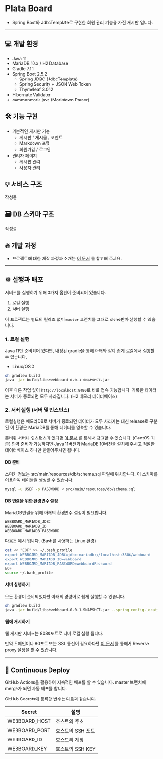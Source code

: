 # Plata Board

- Spring Boot와 JdbcTemplate로 구현한 회원 관리 기능을 가진 게시판 입니다.

* * *

## 💻 개발 환경

- Java 11
- MariaDB 10.x / H2 Database
- Gradle 7.1.1
- Spring Boot 2.5.2
    - Spring JDBC (JdbcTemplate)
    - Spring Security + JSON Web Token
    - Thymeleaf 3.0.12
- Hibernate Validator
- commonmark-java (Markdown Parser)

## 🛠️ 기능 구현

- 기본적인 게시판 기능
    - 게시판 / 게시물 / 코멘트
    - Markdown 포맷
    - 회원가입 / 로그인
- 관리자 페이지
    - 게시판 관리
    - 사용자 관리

## 💡 서비스 구조

작성중

## 🗃 DB 스키마 구조

작성중

## 🔥 개발 과정

- 프로젝트에 대한 제작 과정과 소개는 [이 문서](https://platanus.me/post/1592) 를 참고해 주세요.

* * *

## ⚙️ 실행과 배포

서비스를 실행하기 위해 3가지 옵션이 준비되어 있습니다.

1. 로컬 실행
2. 서버 실행

이 프로젝트는 별도의 릴리즈 없이 `master` 브랜치를 그대로 clone받아 실행할 수 있습니다.

### 1. 로컬 실행

Java 11만 준비되어 있다면, 내장된 gradle을 통해 아래와 같이 쉽게 로컬에서 실행할 수 있습니다.

- Linux/OS X

```bash
sh gradlew build
java -jar build/libs/webboard-0.0.1-SNAPSHOT.jar
```

이후 다른 작업 없이 `http://localhost:8080`로 바로 접속 가능합니다. 기록한 데이터는 서버가 종료되면 모두 사라집니다. (H2 메모리 데이터베이스)

### 2. 서버 실행 (서버 및 인스턴스)

로컬실행은 메모리DB로 서버가 종료되면 데이터가 모두 사라지는 대신 release로 구분된 이 환경은 MariaDB를 통해 데이터를 영속할 수 있습니다.

준비된 서버나 인스턴스가 없다면 [이 문서](https://platanus.me/post/1586) 를 통해서 참고할 수 있습니다. (CentOS 기준) 만약 준비가 가능하다면 Java 11버전과 MariaDB
10버전을 설치해 주시고 적절한 데이터베이스 하나만 만들어주시면 됩니다.

#### DB 준비

스미카 정보는 src/main/resources/db/schema.sql 파일에 위치합니다. 이 스키마를 이용하여 테이블을 생성할 수 있습니다.

```bash
mysql -u USER -p PASSWORD < src/main/resources/db/schema.sql
```

#### DB 연결을 위한 환경변수 설정

MariaDB연결을 위해 아래의 환경변수 설정이 필요합니다.

```bash
WEBBOARD_MARIADB_JDBC
WEBBOARD_MARIADB_ID
WEBBOARD_MARIADB_PASSWORD
```

다음은 예시 입니다. (Bash를 사용하는 Linux 환경)

```bash
cat << "EOF" >> ~/.bash_profile
export WEBBOARD_MARIADB_JDBC=jdbc:mariadb://localhost:3306/webboard
export WEBBOARD_MARIADB_ID=webboard
export WEBBOARD_MARIADB_PASSWORD=webboardPassword
EOF
source ~/.bash_profile
```

#### 서버 실행하기

모든 환경이 준비되었다면 아래의 명령어로 쉽게 실행할 수 있습니다.

```bash
sh gradlew build
java -jar build/libs/webboard-0.0.1-SNAPSHOT.jar --spring.config.location=classpath:/application.properties --spring.profiles.active=release
```

#### 웹에 개시하기

웹 게시판 서비스는 8080포트로 서버 로컬 실행 됩니다.

만약 도메인이나 80포트 또는 SSL 통신이 필요하다면 [이 문서](https://platanus.me/post/1590) 를 통해서 Reverse proxy 설정을 할 수 있습니다.

* * *

## 🔁 Continuous Deploy

GitHub Actions을 활용하여 지속적인 배포를 할 수 있습니다. master 브랜치에 merge가 되면 자동 배포를 합니다.

GitHub Secrets에 등록할 변수는 다음과 같습니다.

|Secret|설명|
| --- | --- |
|WEBBOARD_HOST|호스트의 주소|
|WEBBOARD_PORT|호스트의 SSH 포트|
|WEBBOARD_ID|호스트의 계정|
|WEBBOARD_KEY|호스트의 SSH KEY|
